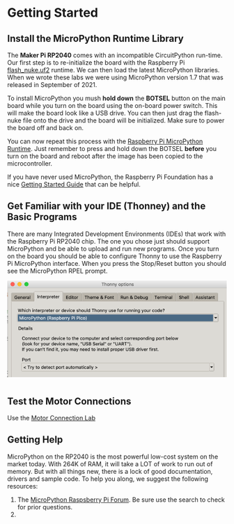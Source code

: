 # Getting Started



## Install the MicroPython Runtime Library

The **Maker Pi RP2040** comes with an incompatible CircuitPython run-time.  Our first step is to re-initialize the board with the Raspberry Pi [flash_nuke.uf2](https://www.raspberrypi.org/documentation/pico/getting-started/static/6f6f31460c258138bd33cc96ddd76b91/flash_nuke.uf2) runtime.  We can then load the latest MicroPython libraries.  When we wrote these labs we were using MicroPython version 1.7 that was released in September of 2021.

To install MicroPython you mush **hold down** the **BOTSEL** button on the main board while you turn on the board using the on-board power switch.  This will make the board look like a USB drive.  You can then just drag the flash-nuke file onto the drive and the board will be initialized.  Make sure to power the board off and back on.

You can now repeat this process with the [Raspberry Pi MicroPython Runtime](https://micropython.org/download/rp2-pico/rp2-pico-latest.uf2).  Just remember to press and hold down the BOTSEL **before** you turn on the board and reboot after the image has been copied to the microcontroller.

If you have never used MicroPython, the Raspberry Pi Foundation has a nice [Getting Started Guide](https://www.raspberrypi.org/documentation/microcontrollers/micropython.html) that can be helpful.

## Get Familiar with your IDE (Thonney) and the Basic Programs

There are many Integrated Development Environments (IDEs) that work with the Raspberry Pi RP2040 chip.  The one you chose just should support MicroPython and be able to upload and run new programs.  Once you turn on the board you should be able to configure Thonny to use the Raspberry Pi MicroPython interface.  When you press the Stop/Reset button you should see the MicroPython RPEL prompt.

![](../../img/thonny-micropython-pico.png)

#
## Test the Motor Connections

Use the [Motor Connection Lab](07-motor-connection-lab.md)

## Getting Help

MicroPython on the RP2040 is the most powerful low-cost system on the market today.  With 264K of RAM, it will take a LOT of work to run out of memory.  But with all things new, there is a lock of good documentation, drivers and sample code.  To help you along, we suggest the following resources:

1. The [MicroPython Raspsberry Pi Forum](https://forum.micropython.org/viewforum.php?f=21&sid=73745cabd6bbdacfd3e78419d5064dfe).  Be sure use the search to check for prior questions.
2.  


